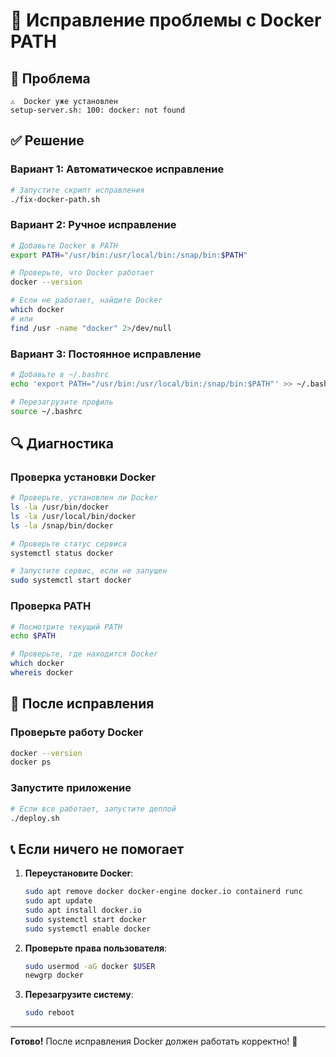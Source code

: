 # 🔧 Исправление проблемы с Docker PATH

## 🚨 Проблема
```
⚠️  Docker уже установлен
setup-server.sh: 100: docker: not found
```

## ✅ Решение

### Вариант 1: Автоматическое исправление
```bash
# Запустите скрипт исправления
./fix-docker-path.sh
```

### Вариант 2: Ручное исправление
```bash
# Добавьте Docker в PATH
export PATH="/usr/bin:/usr/local/bin:/snap/bin:$PATH"

# Проверьте, что Docker работает
docker --version

# Если не работает, найдите Docker
which docker
# или
find /usr -name "docker" 2>/dev/null
```

### Вариант 3: Постоянное исправление
```bash
# Добавьте в ~/.bashrc
echo 'export PATH="/usr/bin:/usr/local/bin:/snap/bin:$PATH"' >> ~/.bashrc

# Перезагрузите профиль
source ~/.bashrc
```

## 🔍 Диагностика

### Проверка установки Docker
```bash
# Проверьте, установлен ли Docker
ls -la /usr/bin/docker
ls -la /usr/local/bin/docker
ls -la /snap/bin/docker

# Проверьте статус сервиса
systemctl status docker

# Запустите сервис, если не запущен
sudo systemctl start docker
```

### Проверка PATH
```bash
# Посмотрите текущий PATH
echo $PATH

# Проверьте, где находится Docker
which docker
whereis docker
```

## 🚀 После исправления

### Проверьте работу Docker
```bash
docker --version
docker ps
```

### Запустите приложение
```bash
# Если все работает, запустите деплой
./deploy.sh
```

## 📞 Если ничего не помогает

1. **Переустановите Docker**:
   ```bash
   sudo apt remove docker docker-engine docker.io containerd runc
   sudo apt update
   sudo apt install docker.io
   sudo systemctl start docker
   sudo systemctl enable docker
   ```

2. **Проверьте права пользователя**:
   ```bash
   sudo usermod -aG docker $USER
   newgrp docker
   ```

3. **Перезагрузите систему**:
   ```bash
   sudo reboot
   ```

---

**Готово!** После исправления Docker должен работать корректно! 🎉
